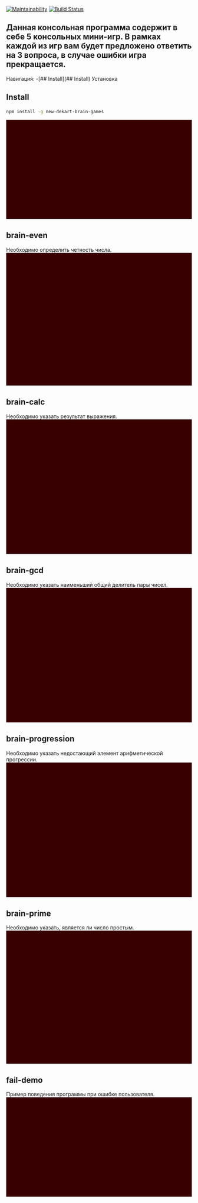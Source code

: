 [![Maintainability](https://api.codeclimate.com/v1/badges/b634715e8f32436726d3/maintainability)](https://codeclimate.com/github/NewDekart/frontend-project-lvl1/maintainability)
[![Build Status](https://travis-ci.org/NewDekart/frontend-project-lvl1.svg?branch=master)](https://travis-ci.org/NewDekart/frontend-project-lvl1)

Данная консольная программа содержит в себе 5 консольных мини-игр. В рамках каждой из игр вам будет предложено ответить на 3 вопроса, в случае ошибки игра прекращается.
---
Навигация:
-[## Install](## Install) Установка

## Install
```sh
npm install -g new-dekart-brain-games
```
![](./asciinema/gif/install.gif)

## brain-even
Необходимо определить четность числа.
![](./asciinema/gif/even.gif)

## brain-calc
Необходимо указать результат выражения.
![](./asciinema/gif/calc.gif)

## brain-gcd
Необходимо указать наименьший общий делитель пары чисел.
![](./asciinema/gif/gcd.gif)

## brain-progression
Необходимо указать недостающий элемент арифметической прогрессии.
![](./asciinema/gif/progression.gif)

## brain-prime
Необходимо указать, является ли число простым.
![](./asciinema/gif/even.gif)

## fail-demo
Пример поведения программы при ошибке пользователя.
![](./asciinema/gif/fail.gif)
